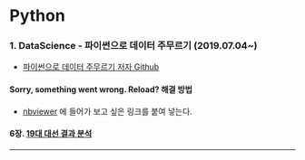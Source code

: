 # Python

### 1. DataScience - 파이썬으로 데이터 주무르기 (2019.07.04~)
* [파이썬으로 데이터 주무르기 저자 Github](https://github.com/PinkWink/DataScience)

#### Sorry, something went wrong. Reload? 해결 방법
* [nbviewer](https://nbviewer.jupyter.org/) 에 들어가 보고 싶은 링크를 붙여 넣는다.

#### 6장. [19대 대선 결과 분석](https://nbviewer.jupyter.org/github/GiSeok-Hong/Python/blob/master/DataScience/source_code/06-1.%2019%EB%8C%80%20%EB%8C%80%EC%84%A0%20%EA%B2%B0%EA%B3%BC%20%EB%B6%84%EC%84%9D.ipynb)

***
